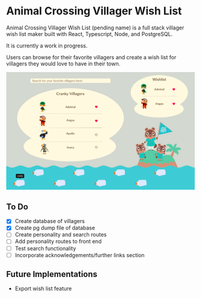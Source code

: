 # Animal Crossing Villager Wish List 

Animal Crossing Villager Wish List (pending name) is a full stack 
villager wish list maker built with React, Typescript, Node, and PostgreSQL. 

It is currently a work in progress. 

Users can browse for their favorite villagers and create a wish list for villagers they would love to have in their town. 

![Mockup of Cranky Page](frontend/src/assets/crankymockup.png "Mockup of Cranky Page")

## To Do 
- [x] Create database of villagers 
- [x] Create pg dump file of database 
- [ ] Create personality and search routes
- [ ] Add personality routes to front end 
- [ ] Test search functionality 
- [ ] Incorporate acknowledgements/further links section 

## Future Implementations
- Export wish list feature 